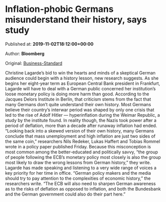 
# Inflation-phobic Germans misunderstand their history, says study

Published at: **2019-11-02T18:12:00+00:00**

Author: **Bloomberg**

Original: [Business-Standard](https://www.business-standard.com/article/international/inflation-phobic-germans-misunderstand-their-history-says-study-119110201101_1.html)

Christine Lagarde’s bid to win the hearts and minds of a skeptical German audience could begin with a history lesson, new research suggests.
As she begins her eight-year term as European Central Bank president in Frankfurt, Lagarde will have to deal with a German public concerned her institution’s loose monetary policy is doing more harm than good. According to the Jacques Delors Institute in Berlin, that criticism stems from the fact that many Germans don’t quite understand their own history.
Most Germans believe their country’s interwar period was shaped by only one crisis that led to the rise of Adolf Hitler — hyperinflation during the Weimar Republic, a study by the institute found. In reality though, the Nazis took power after a period of deflation, more than a decade after runaway inflation had ended.
“Looking back into a skewed version of their own history, many Germans conclude that mass unemployment and high inflation are just two sides of the same coin,” researchers Nils Redeker, Lukas Haffert and Tobias Rommel wrote in a policy paper published Friday.
Because this misconception is most common among the better-educated and politically savvy, “the group of people following the ECB’s monetary policy most closely is also the group most likely to draw the wrong lessons from German history,” they write.
Lagarde has made speaking and listening to a very wide range of voices a key priority for her time in office.
“German policy makers and the media should try to pay attention to the complexities of economic history,” the researchers write. “The ECB will also need to sharpen German awareness as to the risks of deflation as opposed to inflation, and both the Bundesbank and the German government could also do their part here.”

